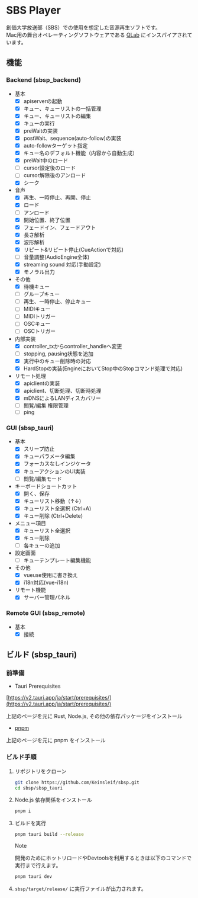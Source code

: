 # SBS Player

創価大学放送部（SBS）での使用を想定した音源再生ソフトです。  
Mac用の舞台オペレーティングソフトウェアである [QLab](https://qlab.app/) にインスパイアされています。  

## 機能

### Backend (sbsp_backend)

- 基本
  - [x] apiserverの起動
  - [x] キュー、キューリストの一括管理
  - [x] キュー、キューリストの編集
  - [x] キューの実行
  - [x] preWaitの実装
  - [x] postWait、sequence(auto-follow)の実装
  - [x] auto-followターゲット指定
  - [x] キュー名のデフォルト機能（内容から自動生成）
  - [x] preWait中のロード
  - [ ] cursor設定後のロード
  - [ ] cursor解除後のアンロード
  - [x] シーク
- 音声
  - [x] 再生、一時停止、再開、停止
  - [x] ロード
  - [ ] アンロード
  - [x] 開始位置、終了位置
  - [x] フェードイン、フェードアウト
  - [x] 長さ解析
  - [x] 波形解析
  - [x] リピート&リピート停止(CueActionで対応)
  - [ ] 音量調整(AudioEngine全体)
  - [x] streaming sound 対応(手動設定)
  - [x] モノラル出力
- その他
  - [x] 待機キュー
  - [ ] グループキュー
  - [ ] 再生、一時停止、停止キュー
  - [ ] MIDIキュー
  - [ ] MIDIトリガー
  - [ ] OSCキュー
  - [ ] OSCトリガー
- 内部実装
  - [x] controller_txからcontroller_handleへ変更
  - [ ] stopping, pausing状態を追加
  - [x] 実行中のキュー削除時の対応
  - [x] HardStopの実装(EngineにおいてStop中のStopコマンド処理で対応)
- リモート処理
  - [x] apiclientの実装
  - [x] apiclient、切断処理、切断時処理
  - [x] mDNSによるLANディスカバリー
  - [ ] 閲覧/編集 権限管理
  - [ ] ping

### GUI (sbsp_tauri)

- 基本
  - [x] スリープ防止
  - [x] キューパラメータ編集
  - [x] フォーカスなしインジケータ
  - [x] キューアクションのUI実装
  - [ ] 閲覧/編集モード
- キーボードショートカット
  - [x] 開く、保存
  - [x] キューリスト移動（↑↓）
  - [x] キューリスト全選択 (Ctrl+A)
  - [x] キュー削除 (Ctrl+Delete)
- メニュー項目
  - [x] キューリスト全選択
  - [x] キュー削除
  - [ ] 各キューの追加
- 設定画面
  - [ ] キューテンプレート編集機能
- その他
  - [x] vueuse使用に書き換え
  - [x] i18n対応(vue-i18n)
- リモート機能
  - [x] サーバー管理パネル

### Remote GUI (sbsp_remote)

- 基本
  - [x] 接続

## ビルド (sbsp_tauri)

### 前準備

- Tauri Prerequisites

[https://v2.tauri.app/ja/start/prerequisites/](https://v2.tauri.app/ja/start/prerequisites/)

上記のページを元に Rust, Node.js, その他の依存パッケージをインストール

- [pnpm](https://pnpm.io/ja/installation)

上記のページを元に pnpm をインストール

### ビルド手順

1. リポジトリをクローン

    ```bash
    git clone https://github.com/Keinsleif/sbsp.git
    cd sbsp/sbsp_tauri
    ```

2. Node.js 依存関係をインストール

    ```bash
    pnpm i
    ```

3. ビルドを実行

    ```bash
    pnpm tauri build --release
    ```

    > [!NOTE]
    > 開発のためにホットリロードやDevtoolsを利用するときは以下のコマンドで実行まで行えます。
    >
    > ```bash
    > pnpm tauri dev
    > ```

4. `sbsp/target/release/` に実行ファイルが出力されます。
